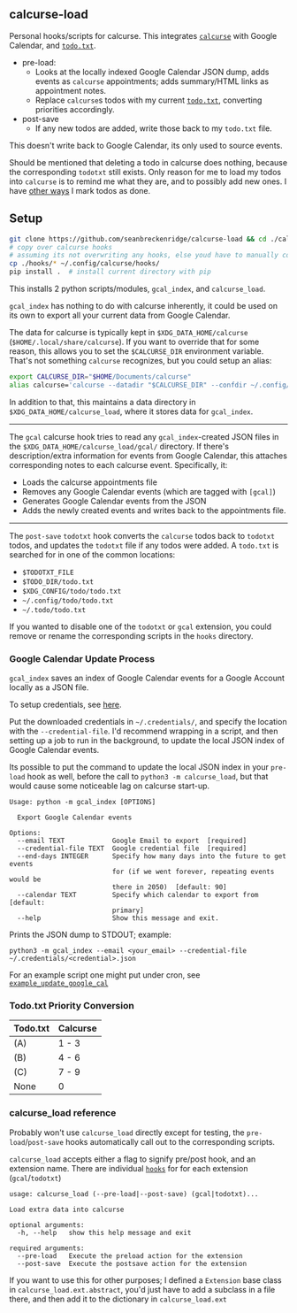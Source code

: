 ## calcurse-load

Personal hooks/scripts for calcurse. This integrates [`calcurse`](https://github.com/lfos/calcurse) with Google Calendar, and [`todo.txt`](http://todotxt.org/).

- pre-load:
  - Looks at the locally indexed Google Calendar JSON dump, adds events as `calcurse` appointments; adds summary/HTML links as appointment notes.
  - Replace `calcurse`s todos with my current [`todo.txt`](http://todotxt.org/), converting priorities accordingly.
- post-save
  - If any new todos are added, write those back to my `todo.txt` file.

This doesn't write back to Google Calendar, its only used to source events.

Should be mentioned that deleting a todo in calcurse does nothing, because the corresponding `todotxt` still exists. Only reason for me to load my todos into `calcurse` is to remind me what they are, and to possibly add new ones. I have [other ways](https://sean.fish/d/todo-prompt?dark) I mark todos as done.

## Setup

```bash
git clone https://github.com/seanbreckenridge/calcurse-load && cd ./calcurse-load
# copy over calcurse hooks
# assuming its not overwriting any hooks, else youd have to manually copy in parts of the scripts
cp ./hooks/* ~/.config/calcurse/hooks/
pip install .  # install current directory with pip
```

This installs 2 python scripts/modules, `gcal_index`, and `calcurse_load`.

`gcal_index` has nothing to do with calcurse inherently, it could be used on its own to export all your current data from Google Calendar.

The data for calcurse is typically kept in `$XDG_DATA_HOME/calcurse` (`$HOME/.local/share/calcurse`). If you want to override that for some reason, this allows you to set the `$CALCURSE_DIR` environment variable. That's not something `calcurse` recognizes, but you could setup an alias:

```bash
export CALCURSE_DIR="$HOME/Documents/calcurse"
alias calcurse='calcurse --datadir "$CALCURSE_DIR" --confdir ~/.config/calcurse "$@"'
```

In addition to that, this maintains a data directory in `$XDG_DATA_HOME/calcurse_load`, where it stores data for `gcal_index`.

---

The `gcal` calcurse hook tries to read any `gcal_index`-created JSON files in the `$XDG_DATA_HOME/calcurse_load/gcal/` directory. If there's description/extra information for events from Google Calendar, this attaches corresponding notes to each calcurse event. Specifically, it:

- Loads the calcurse appointments file
- Removes any Google Calendar events (which are tagged with `[gcal]`)
- Generates Google Calendar events from the JSON
- Adds the newly created events and writes back to the appointments file.

---

The `post-save` `todotxt` hook converts the `calcurse` todos back to `todotxt` todos, and updates the `todotxt` file if any todos were added. A `todo.txt` is searched for in one of the common locations:

- `$TODOTXT_FILE`
- `$TODO_DIR/todo.txt`
- `$XDG_CONFIG/todo/todo.txt`
- `~/.config/todo/todo.txt`
- `~/.todo/todo.txt`

If you wanted to disable one of the `todotxt` or `gcal` extension, you could remove or rename the corresponding scripts in the `hooks` directory.

### Google Calendar Update Process

`gcal_index` saves an index of Google Calendar events for a Google Account locally as a JSON file.

To setup credentials, see [here](https://google-calendar-simple-api.readthedocs.io/en/latest/getting_started.html).

Put the downloaded credentials in `~/.credentials/`, and specify the location with the `--credential-file`. I'd recommend wrapping in a script, and then setting up a job to run in the background, to update the local JSON index of Google Calendar events.

Its possible to put the command to update the local JSON index in your `pre-load` hook as well, before the call to `python3 -m calcurse_load`, but that would cause some noticeable lag on calcurse start-up.

```
Usage: python -m gcal_index [OPTIONS]

  Export Google Calendar events

Options:
  --email TEXT            Google Email to export  [required]
  --credential-file TEXT  Google credential file  [required]
  --end-days INTEGER      Specify how many days into the future to get events
                          for (if we went forever, repeating events would be
                          there in 2050)  [default: 90]
  --calendar TEXT         Specify which calendar to export from  [default:
                          primary]
  --help                  Show this message and exit.
```

Prints the JSON dump to STDOUT; example:

`python3 -m gcal_index --email <your_email> --credential-file ~/.credentials/<credential>.json`

For an example script one might put under cron, see [`example_update_google_cal`](./example_update_google_cal)

### Todo.txt Priority Conversion

| Todo.txt | Calcurse |
| -------- | -------- |
| (A)      | 1 - 3    |
| (B)      | 4 - 6    |
| (C)      | 7 - 9    |
| None     | 0        |

### calcurse_load reference

Probably won't use `calcurse_load` directly except for testing, the `pre-load`/`post-save` hooks automatically call out to the corresponding scripts.

`calcurse_load` accepts either a flag to signify pre/post hook, and an extension name. There are individual [`hooks`](./hooks) for for each extension (`gcal`/`todotxt`)

```
usage: calcurse_load (--pre-load|--post-save) (gcal|todotxt)...

Load extra data into calcurse

optional arguments:
  -h, --help   show this help message and exit

required arguments:
  --pre-load   Execute the preload action for the extension
  --post-save  Execute the postsave action for the extension
```

If you want to use this for other purposes; I defined a `Extension` base class in `calcurse_load.ext.abstract`, you'd just have to add a subclass in a file there, and then add it to the dictionary in `calcurse_load.ext`
